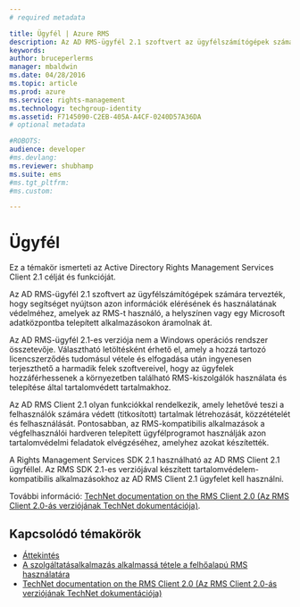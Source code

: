 ```yaml
---
# required metadata

title: Ügyfél | Azure RMS
description: Az AD RMS-ügyfél 2.1 szoftvert az ügyfélszámítógépek számára tervezték, hogy segítséget nyújtson az információk elérésének és használatának védelméhez
keywords:
author: bruceperlerms
manager: mbaldwin
ms.date: 04/28/2016
ms.topic: article
ms.prod: azure
ms.service: rights-management
ms.technology: techgroup-identity
ms.assetid: F7145090-C2EB-405A-A4CF-0240D57A36DA
# optional metadata

#ROBOTS:
audience: developer
#ms.devlang:
ms.reviewer: shubhamp
ms.suite: ems
#ms.tgt_pltfrm:
#ms.custom:

---
```


# Ügyfél

Ez a témakör ismerteti az Active Directory Rights Management Services Client 2.1 célját és funkcióját.

Az AD RMS-ügyfél 2.1 szoftvert az ügyfélszámítógépek számára tervezték, hogy segítséget nyújtson azon információk elérésének és használatának védelméhez, amelyek az RMS-t használó, a helyszínen vagy egy Microsoft adatközpontba telepített alkalmazásokon áramolnak át.

Az AD RMS-ügyfél 2.1-es verziója nem a Windows operációs rendszer összetevője. Választható letöltésként érhető el, amely a hozzá tartozó licencszerződés tudomásul vétele és elfogadása után ingyenesen terjeszthető a harmadik felek szoftvereivel, hogy az ügyfelek hozzáférhessenek a környezetben található RMS-kiszolgálók használata és telepítése által tartalomvédett tartalmakhoz.

Az AD RMS Client 2.1 olyan funkciókkal rendelkezik, amely lehetővé teszi a felhasználók számára védett (titkosított) tartalmak létrehozását, közzétételét és felhasználását. Pontosabban, az RMS-kompatibilis alkalmazások a végfelhasználói hardveren telepített ügyfélprogramot használják azon tartalomvédelmi feladatok elvégzéséhez, amelyhez azokat készítették.

A Rights Management Services SDK 2.1 használható az AD RMS Client 2.1 ügyféllel. Az RMS SDK 2.1-es verziójával készített tartalomvédelem-kompatibilis alkalmazásokhoz az AD RMS Client 2.1 ügyfelet kell használni.

További információ: [TechNet documentation on the RMS Client 2.0 (Az RMS Client 2.0-ás verziójának TechNet dokumentációja)](https://TechNet.Microsoft.Com/en-us/library/jj159267(WS.10).aspx).

## Kapcsolódó témakörök

* [Áttekintés](ad-rms-overview.md)
* [A szolgáltatásalkalmazás alkalmassá tétele a felhőalapú RMS használatára](how-to-use-file-api-with-aadrm-cloud.md)
* [TechNet documentation on the RMS Client 2.0 (Az RMS Client 2.0-ás verziójának TechNet dokumentációja)](https://TechNet.Microsoft.Com/en-us/library/jj159267(WS.10).aspx)
 

 





<!--HONumber=Apr16_HO4-->


